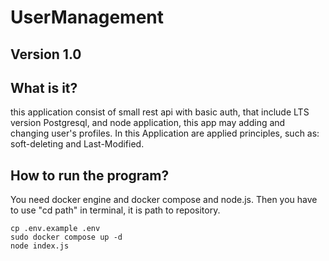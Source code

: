 # UserManagement

<h2>Version 1.0</h2>

<h2>What is it?</h2>

this application consist of small rest api with basic auth, that include LTS version Postgresql, and node application, this app may adding and changing user's profiles. In this Application are applied principles, such as: soft-deleting and Last-Modified.
<h2>How to run the program?</h2>

You need docker engine and docker compose and node.js. Then you have to use "cd path" in terminal, it is path to repository.

```
cp .env.example .env
sudo docker compose up -d
node index.js
```